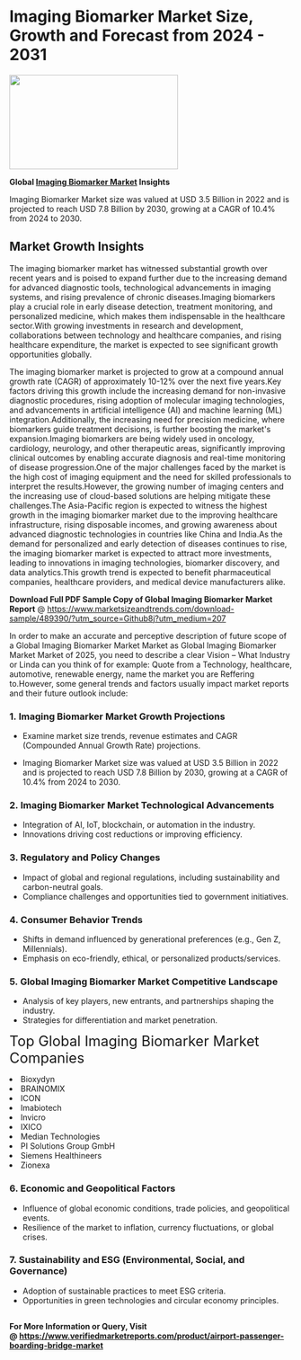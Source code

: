 <H1>Imaging Biomarker Market Size, Growth and Forecast from 2024 - 2031</H1><img class="aligncenter size-medium wp-image-584254" src="https://thirdeyenews.in/wp-content/uploads/2024/09/Global-Market-Research-300x168.jpeg" alt="" width="300" height="168" /><p><strong>Global&nbsp;<a href="https://www.marketsizeandtrends.com/download-sample/489390/?utm_source=Github8j?utm_medium=207">Imaging Biomarker Market</a> Insights</strong></p><p>Imaging Biomarker Market size was valued at USD 3.5 Billion in 2022 and is projected to reach USD 7.8 Billion by 2030, growing at a CAGR of 10.4% from 2024 to 2030.</p><p><h2>Market Growth Insights</h2> <p>The imaging biomarker market has witnessed substantial growth over recent years and is poised to expand further due to the increasing demand for advanced diagnostic tools, technological advancements in imaging systems, and rising prevalence of chronic diseases.Imaging biomarkers play a crucial role in early disease detection, treatment monitoring, and personalized medicine, which makes them indispensable in the healthcare sector.With growing investments in research and development, collaborations between technology and healthcare companies, and rising healthcare expenditure, the market is expected to see significant growth opportunities globally.</p> <p>The imaging biomarker market is projected to grow at a compound annual growth rate (CAGR) of approximately 10-12% over the next five years.Key factors driving this growth include the increasing demand for non-invasive diagnostic procedures, rising adoption of molecular imaging technologies, and advancements in artificial intelligence (AI) and machine learning (ML) integration.Additionally, the increasing need for precision medicine, where biomarkers guide treatment decisions, is further boosting the market's expansion.Imaging biomarkers are being widely used in oncology, cardiology, neurology, and other therapeutic areas, significantly improving clinical outcomes by enabling accurate diagnosis and real-time monitoring of disease progression.One of the major challenges faced by the market is the high cost of imaging equipment and the need for skilled professionals to interpret the results.However, the growing number of imaging centers and the increasing use of cloud-based solutions are helping mitigate these challenges.The Asia-Pacific region is expected to witness the highest growth in the imaging biomarker market due to the improving healthcare infrastructure, rising disposable incomes, and growing awareness about advanced diagnostic technologies in countries like China and India.As the demand for personalized and early detection of diseases continues to rise, the imaging biomarker market is expected to attract more investments, leading to innovations in imaging technologies, biomarker discovery, and data analytics.This growth trend is expected to benefit pharmaceutical companies, healthcare providers, and medical device manufacturers alike.<p><span class=""><strong>Download Full PDF Sample Copy of Global Imaging Biomarker Market Report</strong> @ <a href="https://www.marketsizeandtrends.com/download-sample/489390/?utm_source=Github8j?utm_medium=207" target="_blank">https://www.marketsizeandtrends.com/download-sample/489390/?utm_source=Github8j?utm_medium=207</a></span></p><p>In order to make an accurate and perceptive description of future scope of a Global&nbsp;Imaging Biomarker Market Market as Global&nbsp;Imaging Biomarker Market Market of 2025, you need to describe a clear Vision &ndash; What Industry or Linda can you think of for example: Quote from a Technology, healthcare, automotive, renewable energy, name the market you are Reffering to.However, some general trends and factors usually impact market reports and their future outlook include:</p><h3>1.&nbsp;<strong>Imaging Biomarker Market Growth Projections</strong></h3><ul><li>Examine market size trends, revenue estimates and CAGR (Compounded Annual Growth Rate) projections.</li><li><p>Imaging Biomarker Market size was valued at USD 3.5 Billion in 2022 and is projected to reach USD 7.8 Billion by 2030, growing at a CAGR of 10.4% from 2024 to 2030.</p></li></ul><h3>2.&nbsp;<strong>Imaging Biomarker Market Technological Advancements</strong></h3><ul><li>Integration of AI, IoT, blockchain, or automation in the industry.</li><li>Innovations driving cost reductions or improving efficiency.</li></ul><h3>3.&nbsp;<strong>Regulatory and Policy Changes</strong></h3><ul><li>Impact of global and regional regulations, including sustainability and carbon-neutral goals.</li><li>Compliance challenges and opportunities tied to government initiatives.</li></ul><h3>4.&nbsp;<strong>Consumer Behavior Trends</strong></h3><ul><li>Shifts in demand influenced by generational preferences (e.g., Gen Z, Millennials).</li><li>Emphasis on eco-friendly, ethical, or personalized products/services.</li></ul><h3>5.&nbsp;<strong>Global Imaging Biomarker Market Competitive Landscape</strong></h3><ul><li>Analysis of key players, new entrants, and partnerships shaping the industry.</li><li>Strategies for differentiation and market penetration.</li></ul><p data-pm-slice="1 1 []"><span style="color: inherit; font-family: inherit; font-size: 25px;">Top Global Imaging Biomarker Market Companies</span></p><div class="" data-test-id=""><p><li>Bioxydyn</li><li> BRAINOMIX</li><li> ICON</li><li> Imabiotech</li><li> Invicro</li><li> IXICO</li><li> Median Technologies</li><li> PI Solutions Group GmbH</li><li> Siemens Healthineers</li><li> Zionexa</li></p></div><h3>6.&nbsp;<strong>Economic and Geopolitical Factors</strong></h3><ul><li>Influence of global economic conditions, trade policies, and geopolitical events.</li><li>Resilience of the market to inflation, currency fluctuations, or global crises.</li></ul><h3>7.&nbsp;<strong>Sustainability and ESG (Environmental, Social, and Governance)</strong></h3><ul><li>Adoption of sustainable practices to meet ESG criteria.</li><li>Opportunities in green technologies and circular economy principles.</li></ul><h2><strong style="font-size: 14px;">For More Information or Query, Visit @&nbsp;</strong><a style="background-color: #ffffff; font-size: 14px;" href="https://www.marketsizeandtrends.com/report/imaging-biomarker-market/" target="_blank">https://www.verifiedmarketreports.com/product/airport-passenger-boarding-bridge-market</a></h2>
